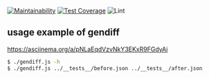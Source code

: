[![Maintainability](https://api.codeclimate.com/v1/badges/1e622841f8c56b7b2390/maintainability)](https://codeclimate.com/github/antiyvt/backend-project-lvl2/maintainability)
[![Test Coverage](https://api.codeclimate.com/v1/badges/1e622841f8c56b7b2390/test_coverage)](https://codeclimate.com/github/antiyvt/backend-project-lvl2/test_coverage)
![Lint](https://github.com/antiyvt/backend-project-lvl2/workflows/Lint/badge.svg)

## usage example of gendiff
https://asciinema.org/a/pNLaEqdVzvNkY3EKxR9FGdyAi

```sh
$ ./gendiff.js -h
$ ./gendiff.js ../__tests__/before.json ../__tests__/after.json
```
